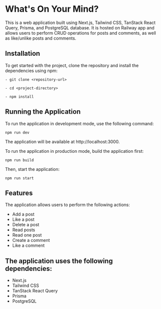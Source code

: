 
# What's On Your Mind?

This is a web application built using Next.js, Tailwind CSS, TanStack React Query, Prisma, and PostgreSQL database. It is hosted on Railway app and allows users to perform CRUD operations for posts and comments, as well as like/unlike posts and comments.

## Installation
To get started with the project, clone the repository and install the dependencies using npm:

```
- git clone <repository-url>

- cd <project-directory>

- npm install
```


## Running the Application
To run the application in development mode, use the following command:

```
npm run dev
```

The application will be available at http://localhost:3000.

To run the application in production mode, build the application first:

```
npm run build
```

Then, start the application:

```
npm run start
```

## Features
The application allows users to perform the following actions:

- Add a post
- Like a post
- Delete a post
- Read posts
- Read one post
- Create a comment
- Like a comment

## The application uses the following dependencies:

- Next.js
- Tailwind CSS
- TanStack React Query
- Prisma
- PostgreSQL
